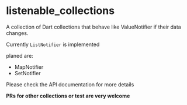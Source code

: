 # listenable_collections

A collection of Dart collections that behave like ValueNotifier if their data changes.

Currently `ListNotifier` is implemented

planed are:

* MapNotifier
* SetNotifier

Please check the API documentation for more details

**PRs  for other collections or test are very welcome**
